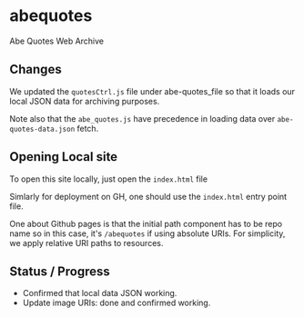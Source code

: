 # abequotes
Abe Quotes Web Archive

## Changes
We updated the `quotesCtrl.js` file under abe-quotes_file so that it loads our local
JSON data for archiving purposes.

Note also that the `abe_quotes.js`  have precedence in loading data over `abe-quotes-data.json` fetch.

## Opening Local site
To open this site locally, just open the `index.html` file

Simlarly for deployment on GH, one should use the `index.html` entry point file. 

One about Github pages is that the initial path component has to be repo name so in this case, it's `/abequotes` if using absolute URIs. For simplicity, we apply relative URI paths to resources.

## Status / Progress
- Confirmed that local data JSON working.
- Update image URIs: done and confirmed working.
